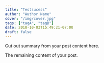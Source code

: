 ```yaml
---
title: "Testsucess"
author: "Author Name"
cover: "/img/cover.jpg"
tags: ["tagA", "tagB"]
date: 2018-10-03T15:49:21-07:00
draft: false
---
```


Cut out summary from your post content here.

<!--more-->

The remaining content of your post.
